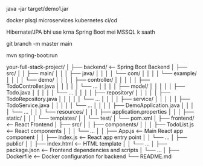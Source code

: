 java -jar target/demo1.jar



docker
plsql
microservices
kubernetes
ci/cd

Hibernate/JPA bhi use krna Spring Boot mei MSSQL k saath


git branch -m master main

 mvn spring-boot:run








your-full-stack-project/
│
├── backend/                   <-- Spring Boot Backend
│   ├── src/
│   │   ├── main/
│   │   │   ├── java/
│   │   │   │   └── com/
│   │   │   │       └── example/
│   │   │   │           └── demo/
│   │   │   │               ├── controller/
│   │   │   │               │   ├── TodoController.java
│   │   │   │               │   └── ...
│   │   │   │               ├── model/
│   │   │   │               │   ├── Todo.java
│   │   │   │               │   └── ...
│   │   │   │               ├── repository/
│   │   │   │               │   ├── TodoRepository.java
│   │   │   │               │   └── ...
│   │   │   │               ├── service/
│   │   │   │               │   ├── TodoService.java
│   │   │   │               │   └── ...
│   │   │   │               ├── DemoApplication.java
│   │   │   │               └── ...
│   │   │   └── resources/
│   │   │       ├── application.properties
│   │   │       ├── static/
│   │   │       └── templates/
│   │   └── test/
│   └── pom.xml
│
├── frontend/                  <-- React Frontend
│   ├── src/
│   │   ├── components/
│   │   │   ├── TodoList.js    <-- React components
│   │   │   └── ...
│   │   ├── App.js             <-- Main React app component
│   │   ├── index.js           <-- React app entry point
│   │   └── ...
│   ├── public/
│   │   ├── index.html         <-- HTML template
│   │   └── ...
│   ├── package.json           <-- Frontend dependencies and scripts
│   └── ...
│
├── Dockerfile                 <-- Docker configuration for backend
└── README.md



